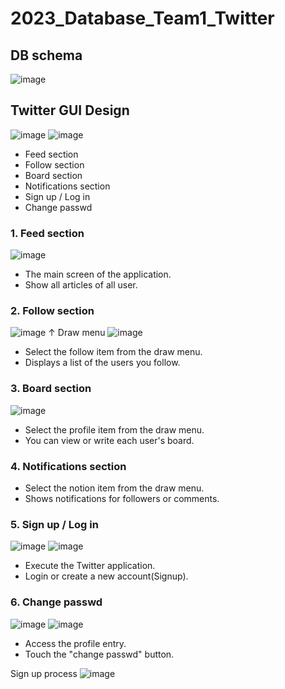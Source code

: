# 2023_Database_Team1_Twitter

## DB schema ##
![image](https://github.com/user-attachments/assets/98f6d0a8-22b9-4f97-9236-8309747f216a)


## Twitter GUI Design ##
![image](https://github.com/user-attachments/assets/b0a339c4-1edd-4aa8-8526-15e5874348fd)
![image](https://github.com/user-attachments/assets/11a3c1c3-efbc-4409-af9e-a61387408ddb)

- Feed section
- Follow section
- Board section
- Notifications section
- Sign up / Log in
- Change passwd


### 1. Feed section ###
![image](https://github.com/user-attachments/assets/5a23e120-c76a-4840-b27f-176d01240d2d)
- The main screen of the application.
- Show all articles of all user.
  
### 2. Follow section ###
![image](https://github.com/user-attachments/assets/366bc160-65f0-4df4-b145-1885f7d60556)
↑ Draw menu
![image](https://github.com/user-attachments/assets/55b64e81-84c5-4ca1-a32f-8337c7766e2c)
- Select the follow item from the draw menu.
- Displays a list of the users you follow.

### 3. Board section ###
![image](https://github.com/user-attachments/assets/ec5d06f5-cdb7-4130-be87-a64cb5f3bf6f)
- Select the profile item from the draw menu.
- You can view or write each user's board.

### 4. Notifications section ###
- Select the notion item from the draw menu.
- Shows notifications for followers or comments.

### 5. Sign up / Log in ###
![image](https://github.com/user-attachments/assets/250f60a4-dbb3-44a2-9964-6e0d52d819c4)
![image](https://github.com/user-attachments/assets/bb81bdbc-c16c-4f8b-9b4c-ce39f8b24be1)
- Execute the Twitter application.
- Login or create a new account(Signup).

### 6. Change passwd ###
![image](https://github.com/user-attachments/assets/a08daa7a-2326-4adb-ad34-a380640bc9f9)
![image](https://github.com/user-attachments/assets/3c310a50-e281-4540-8eda-b524c3532451)
- Access the profile entry.
- Touch the "change passwd" button.

Sign up process
![image](https://github.com/user-attachments/assets/3fb9f017-f5f4-403e-9916-85d5fd2cae17)






